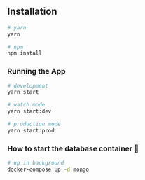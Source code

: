 ## Installation

```sh
# yarn
yarn

# npm
npm install
```

### Running the App

```sh
# development
yarn start

# watch mode
yarn start:dev

# production mode
yarn start:prod
```

### How to start the database container 🐘

```sh
# up in background
docker-compose up -d mongo
```
